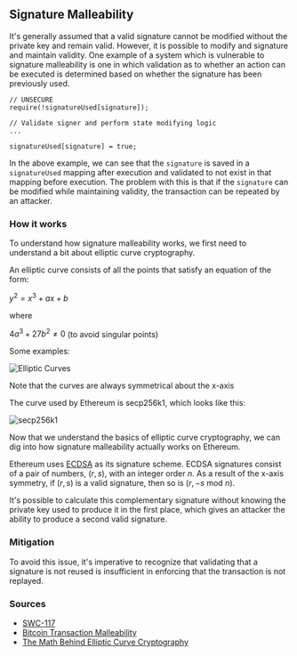 ## Signature Malleability

It's generally assumed that a valid signature cannot be modified without the private key and remain valid. However, it is possible to modify and signature and maintain validity. One example of a system which is vulnerable to signature malleability is one in which validation as to whether an action can be executed is determined based on whether the signature has been previously used.

```
// UNSECURE
require(!signatureUsed[signature]);

// Validate signer and perform state modifying logic
...

signatureUsed[signature] = true;
```

In the above example, we can see that the `signature` is saved in a `signatureUsed` mapping after execution and validated to not exist in that mapping before execution. The problem with this is that if the `signature` can be modified while maintaining validity, the transaction can be repeated by an attacker.

### How it works

To understand how signature malleability works, we first need to understand a bit about elliptic curve cryptography. 

An elliptic curve consists of all the points that satisfy an equation of the form:

$y^2 = x^3 + ax + b$

where

$4a^3 + 27b^2 \not= 0$ (to avoid singular points)

Some examples:

![Elliptic Curves](./img/elliptic-curves.png)

Note that the curves are always symmetrical about the x-axis

The curve used by Ethereum is secp256k1, which looks like this:

![secp256k1](./img/secp256k1.png)

Now that we understand the basics of elliptic curve cryptography, we can dig into how signature malleability actually works on Ethereum. 

Ethereum uses [ECDSA](https://en.wikipedia.org/wiki/Elliptic_Curve_Digital_Signature_Algorithm) as its signature scheme. ECDSA signatures consist of a pair of numbers, $(r, s)$, with an integer order $n$. As a result of the x-axis symmetry, if $(r, s)$ is a valid signature, then so is $(r, -s$ mod $n)$. 

It's possible to calculate this complementary signature without knowing the private key used to produce it in the first place, which gives an attacker the ability to produce a second valid signature.

### Mitigation

To avoid this issue, it's imperative to recognize that validating that a signature is not reused is insufficient in enforcing that the transaction is not replayed.


### Sources

- [SWC-117](https://swcregistry.io/docs/SWC-117)
- [Bitcoin Transaction Malleability](https://eklitzke.org/bitcoin-transaction-malleability)
- [The Math Behind Elliptic Curve Cryptography](https://hackernoon.com/what-is-the-math-behind-elliptic-curve-cryptography-f61b25253da3)
